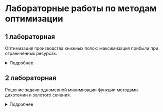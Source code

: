 # Лабораторные работы по методам оптимизации

## 1 лабораторная

Оптимизация производства книжных полок: максимизация прибыли при ограниченных ресурсах.

<details>

<summary>
Подробнее
</summary>

Для изготовление книжной полки требуется 3 листа древесной плиты размером 80x20 см. и 2 листа размером 65x25 см.

Мастерская может закупить не более 20 листов древесной плиты размером 100x100 см. по цене 400 рублей за лист. Книжная полка продаётся по цене 1000 рублей. Дополнительные затраты на вспомогательные материалы и оплату работы составляют 200 рублей на каждую книжную полку.

Требуется определить план работы мастерской, обеспечивающий максимальную прибыль

</details>


## 2 лабораторная

Решение задачи одномерной минимизации функции методами дихотомии и золотого сечения.

<details>

<summary>
Подробнее
</summary>

Требуется решить задачу одномерной минимизации функции с использованием метода дихотомии и метода золотого сечения. Необходимо достичь заданной точности (0.1, 0.01, 0.001) и подсчитать количество обращений к вычислению функции для этой точности. В отчете предоставить аналитически выведенную формулу для числа обращений к функции. Программа должна позволять вводить новую функцию и интервал неопределенности.

</details>

